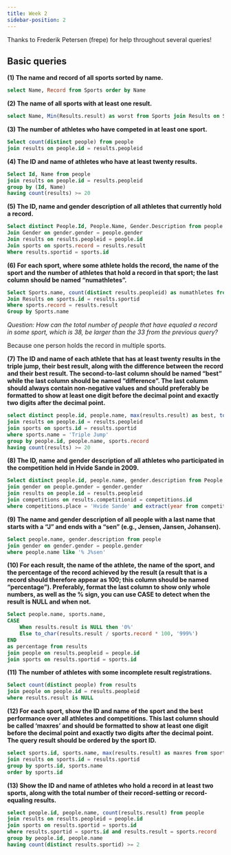 ```yaml
---
title: Week 2
sidebar-position: 2
---
```


Thanks to Frederik Petersen (frepe) for help throughout several queries!

## Basic queries

**(1) The name and record of all sports sorted by name.**

```sql
select Name, Record from Sports order by Name
```

**(2) The name of all sports with at least one result.**

```sql
select Name, Min(Results.result) as worst from Sports join Results on Sports.Id = Results.SportId group by Sports.Id
```

**(3) The number of athletes who have competed in at least one sport.**

```sql
Select count(distinct people) from people
join results on people.id = results.peopleid
```

**(4) The ID and name of athletes who have at least twenty results.**

```sql
Select Id, Name from people
join results on people.id = results.peopleid
group by (Id, Name)
having count(results) >= 20
```

**(5) The ID, name and gender description of all athletes that currently hold a record.**

```sql
Select distinct People.Id, People.Name, Gender.Description from people 
Join Gender on gender.gender = people.gender
Join results on results.peopleid = people.id
Join sports on sports.record = results.result
Where results.sportid = sports.id
```

**(6) For each sport, where some athlete holds the record, the name of the sport and the number of athletes that hold a record in that sport; the last column should be named “numathletes”.**

```sql
Select Sports.name, count(distinct results.peopleid) as numathletes from Sports
Join Results on sports.id = results.sportid
Where sports.record = results.result
Group by Sports.name
```

*Question: How can the total number of people that have equaled a record in some sport, which is 38, be larger than the 33 from the previous query?*

Because one person holds the record in multiple sports.

**(7) The ID and name of each athlete that has at least twenty results in the triple jump, their best result, along with the difference between the record and their best result. The second-to-last column should be named “best” while the last column should be named “difference”. The last column should always contain non-negative values and should preferably be formatted to show at least one digit before the decimal point and exactly two digits after the decimal point.**

```sql
select distinct people.id, people.name, max(results.result) as best, to_char(sports.record - max(results.result), '0D99') as difference from people
join results on people.id = results.peopleid
join sports on sports.id = results.sportid
where sports.name = 'Triple Jump'
group by people.id, people.name, sports.record
having count(results) >= 20
```

**(8) The ID, name and gender description of all athletes who participated in the competition held in Hvide Sande in 2009.**

```sql
Select distinct people.id, people.name, gender.description from People
join gender on people.gender = gender.gender
join results on people.id = results.peopleid
join competitions on results.competitionid = competitions.id
where competitions.place = 'Hvide Sande' and extract(year from competitions.held) = 2009
```

**(9) The name and gender description of all people with a last name that starts with a “J” and ends with a “sen” (e.g., Jensen, Jansen, Johansen).**

```sql
Select people.name, gender.description from people
join gender on gender.gender = people.gender
where people.name like '% J%sen'
```

**(10) For each result, the name of the athlete, the name of the sport, and the percentage of the record achieved by the result (a result that is a record should therefore appear as 100; this column should be named “percentage”). Preferably, format the last column to show only whole numbers, as well as the % sign, you can use CASE to detect when the result is NULL and when not.**

```sql
Select people.name, sports.name, 
CASE
    When results.result is NULL then '0%'
    Else to_char(results.result / sports.record * 100, '999%')
END
as percentage from results
join people on results.peopleid = people.id
join sports on results.sportid = sports.id
```

**(11) The number of athletes with some incomplete result registrations.**

```sql
Select count(distinct people) from results 
join people on people.id = results.peopleid
where results.result is NULL
```

**(12) For each sport, show the ID and name of the sport and the best performance over all athletes and competitions. This last column should be called ‘maxres’ and should be formatted to show at least one digit before the decimal point and exactly two digits after the decimal point. The query result should be ordered by the sport ID.**

```sql
select sports.id, sports.name, max(results.result) as maxres from sports
join results on sports.id = results.sportid
group by sports.id, sports.name
order by sports.id
```

**(13) Show the ID and name of athletes who hold a record in at least two sports, along with the total number of their record-setting or record-equaling results.**

```sql
select people.id, people.name, count(results.result) from people
join results on results.peopleid = people.id
join sports on results.sportid = sports.id
where results.sportid = sports.id and results.result = sports.record
group by people.id, people.name
having count(distinct results.sportid) >= 2
```
